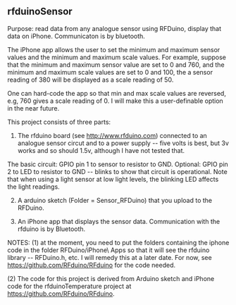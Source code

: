 
rfduinoSensor
-------------

Purpose: read data from any analogue sensor using
RFDuino, display that data on iPhone.  Communicaton
is by bluetooth.  

The iPhone app allows the user to set the minimum 
and maximum sensor values and the minimum and maximum
scale values.  For example, suppose that the minimum and
maximum sensor value are set to 0 and 760, and the 
minimum and maximum scale values are set to 0 and 100,
the a sensor reading of 380 will be displayed as a
scale reading of 50.  

One can hard-code the app so that min and max scale values are
reversed, e.g, 760 gives a scale reading of 0.  I will make this a
user-definable option in the near future.

This project consists of three parts:

1.  The rfduino board (see http://www.rfduino.com)
connected to an analogue sensor circut and to a power
supply -- five volts is best, but 3v works and so 
should 1.5v, although I have not tested that.

The basic circuit: GPIO pin 1 to sensor to resistor to GND.
Optional: GPIO pin 2 to LED to resistor to GND -- blinks
to show that circuit is operational.  Note that when
using a light sensor at low light levels, the blinking LED
affects the light readings.

2. A arduino sketch (Folder = Sensor_RFDuino) that you upload
to the RFDuino.

3. An iPhone app that displays the sensor data.  Communication
with the rfduino is by Bluetooth.

NOTES: (1) at the moment, you need to put the folders containing the 
iphone code in the folder RFDuino/iPhone\ Apps so that it will
see the rfduino library -- RFDuino.h, etc.  I will remedy this
at a later date.  For now, see https://github.com/RFduino/RFduino
for the code needed.

(2) The code for this project is derived from Arduino sketch
and iPhone code for the rfduinoTemperature project at
https://github.com/RFduino/RFduino.